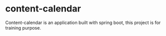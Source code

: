 # content-calendar
Content-calendar is an application built with spring boot, this project is for training purpose. 
